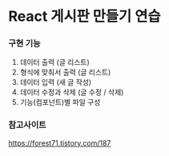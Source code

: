 # React 게시판 만들기 연습

### 구현 기능
  1. 데이터 출력 (글 리스트)
  2. 형식에 맞춰서 출력 (글 리스트)
  3. 데이터 입력 (새 글 작성)
  4. 데이터 수정과 삭제 (글 수정 / 삭제)
  5. 기능(컴포넌트)별 파일 구성

### 참고사이트 
https://forest71.tistory.com/187
